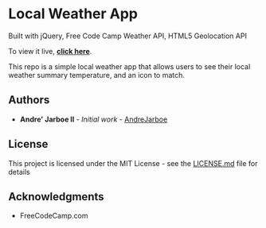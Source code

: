 # Local Weather App
Built with jQuery, Free Code Camp Weather API, HTML5 Geolocation  API

To view it live, **[click here](https://andrejarboe.github.io/fccWeather/)**.

This repo is a simple local weather app that allows users to see their local weather summary temperature, and an icon to match. 

## Authors

* **Andre' Jarboe II** - *Initial work* - [AndreJarboe](https://github.com/andrejarboe)

## License

This project is licensed under the MIT License - see the [LICENSE.md](LICENSE.md) file for details

## Acknowledgments

* FreeCodeCamp.com
